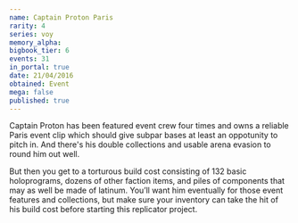 ```yaml
---
name: Captain Proton Paris
rarity: 4
series: voy
memory_alpha:
bigbook_tier: 6
events: 31
in_portal: true
date: 21/04/2016
obtained: Event
mega: false
published: true
---
```


Captain Proton has been featured event crew four times and owns a reliable Paris event clip which should give subpar bases at least an oppotunity to pitch in. And there's his double collections and usable arena evasion to round him out well.

But then you get to a torturous build cost consisting of 132 basic holoprograms, dozens of other faction items, and piles of components that may as well be made of latinum. You’ll want him eventually for those event features and collections, but make sure your inventory can take the hit of his build cost before starting this replicator project.
